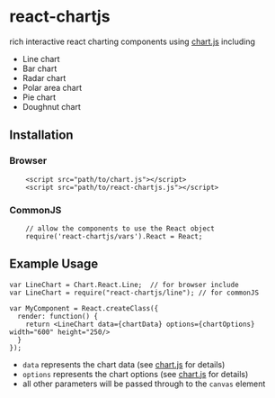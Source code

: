 react-chartjs
============

rich interactive react charting components using [chart.js](http://www.chartjs.org/) including

* Line chart
* Bar chart
* Radar chart
* Polar area chart
* Pie chart
* Doughnut chart

Installation
------------
### Browser
```
    <script src="path/to/chart.js"></script>
    <script src="path/to/react-chartjs.js"></script>
```

### CommonJS
```
    // allow the components to use the React object
    require('react-chartjs/vars').React = React;
```

Example Usage
-------------
```
var LineChart = Chart.React.Line;  // for browser include
var LineChart = require("react-chartjs/line"); // for commonJS

var MyComponent = React.createClass({
  render: function() {
    return <LineChart data={chartData} options={chartOptions} width="600" height="250/>
  }
});
```

* ```data``` represents the chart data (see [chart.js](http://www.chartjs.org/) for details)
* ```options``` represents the chart options (see [chart.js](http://www.chartjs.org/) for details)
* all other parameters will be passed through to the ```canvas``` element
